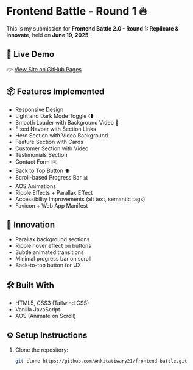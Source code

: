 # Frontend Battle - Round 1 🔥

This is my submission for **Frontend Battle 2.0 - Round 1: Replicate & Innovate**, held on **June 19, 2025**.

## 🚀 Live Demo

👉 [View Site on GitHub Pages](https://ankitatiwary21.github.io/frontend-battle/)

## 📦 Features Implemented

- Responsive Design
- Light and Dark Mode Toggle 🌗
- Smooth Loader with Background Video 🎥
- Fixed Navbar with Section Links
- Hero Section with Video Background
- Feature Section with Cards
- Customer Section with Video
- Testimonials Section
- Contact Form ✉️
- Back to Top Button ⬆️
- Scroll-based Progress Bar 📊
- AOS Animations
- Ripple Effects + Parallax Effect
- Accessibility Improvements (alt text, semantic tags)
- Favicon + Web App Manifest

## 🧠 Innovation

- Parallax background sections
- Ripple hover effect on buttons
- Subtle animated transitions
- Minimal progress bar on scroll
- Back-to-top button for UX

## 🛠️ Built With

- HTML5, CSS3 (Tailwind CSS)
- Vanilla JavaScript
- AOS (Animate on Scroll)

## ⚙️ Setup Instructions

1. Clone the repository:

   ```bash
   git clone https://github.com/Ankitatiwary21/frontend-battle.git
